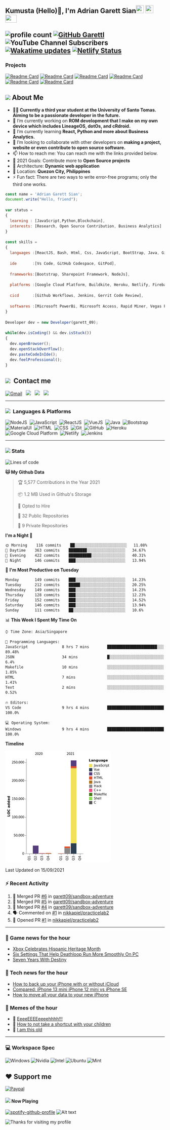 <h2> Kumusta (Hello)🙏, I'm Adrian Garett Sian<img src="https://cultofthepartyparrot.com/parrots/hd/githubparrot.gif" width="25" height="25"/>
    <img src="https://cultofthepartyparrot.com/flags/hd/iranparrot.gif" width="25" height="25"/>
    <img src="https://cultofthepartyparrot.com/parrots/asyncparrot.gif" width="36" height="25"/>
 

![profile count](https://komarev.com/ghpvc/?username=garett09&color=red) 
[![GitHub Garettl](https://img.shields.io/github/followers/garett09?label=follow&style=social)](https://github.com/garett09) 
![YouTube Channel Subscribers](https://img.shields.io/youtube/channel/subscribers/UChAoCAh1jVTaMz0Sc61X5Xw?style=social) 
[![Wakatime updates](https://github.com/garett09/garett09/actions/workflows/update-commits.yml/badge.svg?branch=main)](https://github.com/garett09/garett09/actions/workflows/update-commits.yml) 
[![Netlify Status](https://api.netlify.com/api/v1/badges/62999bf4-98d2-4882-a325-da266023bf2b/deploy-status)](https://app.netlify.com/sites/cocky-mccarthy-7a67fb/deploys)
&nbsp;
    
### Projects
[![Readme Card](https://github-readme-stats.vercel.app/api/pin/?username=garett09&repo=tapos-na-ba-ang-covid-ph&show_owner=true)](https://github.com/garett09/tapos-na-ba-ang-covid-ph)
[![Readme Card](https://github-readme-stats.vercel.app/api/pin/?username=garett09&repo=project-COVID&show_owner=true)](https://github.com/garett09/project-COVID)
[![Readme Card](https://github-readme-stats.vercel.app/api/pin/?username=garett09&repo=afk-hotel&show_owner=true)](https://github.com/garett09/afk-hotel)
[![Readme Card](https://github-readme-stats.vercel.app/api/pin/?username=garett09&repo=garett09&show_owner=true)](https://github.com/garett09/garett09)
[![Readme Card](https://github-readme-stats.vercel.app/api/pin/?username=garett09&repo=myhub&show_owner=true)](https://github.com/garett09/myhub)
[![Readme Card](https://github-readme-stats.vercel.app/api/pin/?username=garett09&repo=techfolio&show_owner=true)](https://github.com/garett09/techfolio)


    
## <img src="https://media.giphy.com/media/fTsZNbPQxJWtor2LXE/giphy.gif"  width="30">&nbsp;About Me
-   👩‍💻  **Currently a third year student at the University of Santo Tomas. Aiming to be a passionate developer in the future.**
-   🔭  I’m currently working on  **ROM development that I make on my own device which includes LineageOS, dotOs, and cRdroid.**
-   🌱  I’m currently learning **React, Python and more about Business Analytics.**
-   👯  I’m looking to collaborate with other developers on **making a project, website or even contribute to open source software.**
-   📫  How to reach me: You can reach me with the links provided below. 
-   🥅  2021 Goals: Contribute more to **Open Source projects**
-   👷  Architecture: **Dynamic web application**
-   📍   Location: **Quezon City, Philippines** 
-   ⚡  Fun fact: There are two ways to write error-free programs; only the third one works.

```javascript
const name = 'Adrian Garett Sian';
document.write("Hello, friend");

var status = 
{ 
  learning : [JavaScript,Python,Blockchain],
  interests: [Research, Open Source Contribution, Business Analytics]
}

const skills = 
{
  languages :[ReactJS, Bash, Html, Css, JavaScript, BootStrap, Java, Git, Markdown, VueJS, Material Ui],
  
  ide       :[Vs Code, GitHub Codespace, GitPod],
  
  frameworks:[Bootstrap, Sharepoint Framework, NodeJs],
  
  platforms :[Google Cloud Platform, Buildkite, Heroku, Netlify, Firebase, Cloudflare],
  
  cicd      :[Github Workflows, Jenkins, Gerrit Code Review],

  softwares :[Microsoft PowerBi, Microsoft Access, Rapid Miner, Vegas Pro]
}

Developer dev = new Developer(garett_09);

while(dev.isCoding() && dev.isStuck())  
{
  dev.openBrowser();
  dev.openStackOverFlow();
  dev.pasteCodeInIde();
  dev.feelProfessional();
}
```

## <img src="https://media.giphy.com/media/c5vDr1rkcbcrBwG9SX/giphy.gif" width="30">&nbsp; Contact me

<a href="mailto:adriansian@gmail.com"><img alt="Gmail" src="https://img.shields.io/badge/Gmail-D14836?style=for-the-badge&logo=gmail&logoColor=white" /></a> &nbsp;
<a href="https://instagram.com/adriansian"><img src="https://img.shields.io/badge/@adriansian_-E4405F?style=for-the-badge&logo=instagram&logoColor=white"/></a> &nbsp;
<a href="https://t.me/garett_09"><img src="https://img.shields.io/badge/@garett_09_-2CA5E0?style=for-the-badge&logo=telegram&logoColor=white"/></a> &nbsp;
<a href="https://www.linkedin.com/in/adrian-garett-sian-766775159/"><img src="https://img.shields.io/badge/-Adrian%20Garett%20Sian-blue?style=flat-square&logo=Linkedin&logoColor=white&link=https://www.linkedin.com/in/adrian-garett-sian-766775159/"/></a> &nbsp;

---

###  <img src="https://media.giphy.com/media/WUlplcMpOCEmTGBtBW/giphy.gif" width="30"> &nbsp;Languages & Platforms

![NodeJS](https://img.shields.io/badge/Node.js-43853D?style=for-the-badge&logo=node.js&logoColor=white)&nbsp;
![JavaScript](https://img.shields.io/badge/JavaScript-F7DF1E?style=for-the-badge&logo=javascript&logoColor=black)&nbsp;
![ReactJS](https://img.shields.io/badge/React.js-20232A?style=for-the-badge&logo=react&logoColor=61DAFB)&nbsp;
![VueJS](https://img.shields.io/badge/Vue.js-35495E?style=for-the-badge&logo=vuedotjs&logoColor=4FC08D)&nbsp;
![Java](https://img.shields.io/badge/Java-ED8B00?style=for-the-badge&logo=java&logoColor=white)&nbsp;
![Bootstrap](https://img.shields.io/badge/Bootstrap-563D7C?style=for-the-badge&logo=bootstrap&logoColor=white)&nbsp;
![MaterialUI](https://img.shields.io/badge/Material--UI-0081CB?style=for-the-badge&logo=material-ui&logoColor=white)&nbsp;
![HTML](https://img.shields.io/badge/HTML-E34F26?style=for-the-badge&logo=html5&logoColor=white)&nbsp;
![CSS](https://img.shields.io/badge/CSS-1572B6?style=for-the-badge&logo=css&logoColor=white)&nbsp;
![Git](https://img.shields.io/badge/git-%23F05033.svg?style=for-the-badge&logo=git&logoColor=white)&nbsp;
![GitHub](https://img.shields.io/badge/GitHub-100000?style=for-the-badge&logo=github&logoColor=white)&nbsp;
![Heroku](https://img.shields.io/badge/Heroku-430098?style=for-the-badge&logo=heroku&logoColor=white)&nbsp;
![Google Cloud Platform](https://img.shields.io/badge/Google_Cloud-4285F4?style=for-the-badge&logo=google-cloud&logoColor=white)&nbsp;
![Netlify](https://img.shields.io/badge/Netlify-00C7B7?style=for-the-badge&logo=netlify&logoColor=white)&nbsp;
![Jenkins](https://img.shields.io/badge/Jenkins-D24939?style=for-the-badge&logo=Jenkins&logoColor=white)&nbsp;
    	

---

### <img src="https://media.giphy.com/media/l378c04F2fjeZ7vH2/giphy.gif" width="30">&nbsp;Stats


<!--START_SECTION:waka-->
![Lines of code](https://img.shields.io/badge/From%20Hello%20World%20I%27ve%20Written-300814%20lines%20of%20code-blue)

**🐱 My Github Data** 

> 🏆 5,577 Contributions in the Year 2021
 > 
> 📦 1.2 MB Used in Github's Storage 
 > 
> 💼 Opted to Hire
 > 
> 📜 32 Public Repositories 
 > 
> 🔑 9 Private Repositories  
 > 
**I'm a Night 🦉** 

```text
🌞 Morning    116 commits    ██░░░░░░░░░░░░░░░░░░░░░░░   11.08% 
🌆 Daytime    363 commits    ████████░░░░░░░░░░░░░░░░░   34.67% 
🌃 Evening    422 commits    ██████████░░░░░░░░░░░░░░░   40.31% 
🌙 Night      146 commits    ███░░░░░░░░░░░░░░░░░░░░░░   13.94%

```
📅 **I'm Most Productive on Tuesday** 

```text
Monday       149 commits    ███░░░░░░░░░░░░░░░░░░░░░░   14.23% 
Tuesday      212 commits    █████░░░░░░░░░░░░░░░░░░░░   20.25% 
Wednesday    149 commits    ███░░░░░░░░░░░░░░░░░░░░░░   14.23% 
Thursday     128 commits    ███░░░░░░░░░░░░░░░░░░░░░░   12.23% 
Friday       152 commits    ███░░░░░░░░░░░░░░░░░░░░░░   14.52% 
Saturday     146 commits    ███░░░░░░░░░░░░░░░░░░░░░░   13.94% 
Sunday       111 commits    ██░░░░░░░░░░░░░░░░░░░░░░░   10.6%

```


📊 **This Week I Spent My Time On** 

```text
⌚︎ Time Zone: Asia/Singapore

💬 Programming Languages: 
JavaScript               8 hrs 7 mins        ██████████████████████░░░   89.48% 
JSON                     34 mins             █░░░░░░░░░░░░░░░░░░░░░░░░   6.4% 
Makefile                 10 mins             ░░░░░░░░░░░░░░░░░░░░░░░░░   1.85% 
HTML                     7 mins              ░░░░░░░░░░░░░░░░░░░░░░░░░   1.41% 
Text                     2 mins              ░░░░░░░░░░░░░░░░░░░░░░░░░   0.52%

🔥 Editors: 
VS Code                  9 hrs 4 mins        █████████████████████████   100.0%

💻 Operating System: 
Windows                  9 hrs 4 mins        █████████████████████████   100.0%

```

**Timeline**

![Chart not found](https://raw.githubusercontent.com/garett09/garett09/main/charts/bar_graph.png) 


 Last Updated on 15/09/2021
<!--END_SECTION:waka-->

### :zap: Recent Activity

<!--START_SECTION:activity-->
1. 🎉 Merged PR [#6](https://github.com/garett09/sandbox-adventure/pull/6) in [garett09/sandbox-adventure](https://github.com/garett09/sandbox-adventure)
2. 🎉 Merged PR [#5](https://github.com/garett09/sandbox-adventure/pull/5) in [garett09/sandbox-adventure](https://github.com/garett09/sandbox-adventure)
3. 🎉 Merged PR [#4](https://github.com/garett09/sandbox-adventure/pull/4) in [garett09/sandbox-adventure](https://github.com/garett09/sandbox-adventure)
4. 🗣 Commented on [#1](https://github.com/nikkapiel/practicelab2/issues/1) in [nikkapiel/practicelab2](https://github.com/nikkapiel/practicelab2)
5. 💪 Opened PR [#1](https://github.com/nikkapiel/practicelab2/pull/1) in [nikkapiel/practicelab2](https://github.com/nikkapiel/practicelab2)
<!--END_SECTION:activity-->

---

### 📣 Game news for the hour

<!-- GAME:START -->
 - [Xbox Celebrates Hispanic Heritage Month](https://news.xbox.com/en-us/2021/09/15/xbox-celebrates-hispanic-heritage-month/)
 - [Six Settings That Help Deathloop Run More Smoothly On PC](https://kotaku.com/six-settings-that-help-deathloop-run-more-smoothly-on-p-1847679785)
 - [Seven Years With Destiny](https://kotaku.com/seven-years-with-destiny-1847679379)<!-- GAME:END -->

### 📣 Tech news for the hour

<!-- TECH:START -->
 - [How to back up your iPhone with or without iCloud](https://www.theverge.com/22673693/iphone-apple-backup-ios-icloud)
 - [Compared: iPhone 13 mini iPhone 12 mini vs iPhone SE](https://appleinsider.com/articles/21/09/15/compared-iphone-13-mini-iphone-12-mini-vs-iphone-se?utm_medium=rss)
 - [How to move all your data to your new iPhone](https://www.theverge.com/22671906/iphone-data-transfer-ios-icloud-upgrade)<!-- TECH:END -->

### 📣 Memes of the hour

<!-- MEMES:START -->
 - 🚖 [EeeeEEEEeeeehhhh!!!](http://9gag.com/gag/anQ6xQn)
 - 🚯 [How to not take a shortcut with your children](http://9gag.com/gag/azMnKnN)
 - 🚯 [I am this old](http://9gag.com/gag/aGpXMn5)<!-- MEMES:END -->

--- 



### 💻 Workspace Spec

![Windows](https://img.shields.io/badge/Windows-11-0078D6?style=for-the-badge&logo=windows&logoColor=white)
![Nvidia](https://img.shields.io/badge/NVIDIA-RTX3070-76B900?style=for-the-badge&logo=nvidia&logoColor=white)
![Intel](https://img.shields.io/badge/Intel-Core_i7_10th-0071C5?style=for-the-badge&logo=intel&logoColor=white)
![Ubuntu](https://img.shields.io/badge/Ubuntu-E95420?style=for-the-badge&logo=ubuntu&logoColor=white)
![Mint](https://img.shields.io/badge/Linux_Mint-87CF3E?style=for-the-badge&logo=linux-mint&logoColor=white)


## ❤ Support me
[![Paypal](https://img.shields.io/badge/PayPal-garett_09?style=for-the-badge&logo=paypal&logoColor=white)](https://paypal.me/garett_09)


#### <img src="https://media.giphy.com/media/vybWlRniCXzZC/giphy.gif" width="30">&nbsp;Now Playing 

 [![spotify-github-profile](https://spotify-github-profile.vercel.app/api/view?uid=garett_09&cover_image=true&theme=default)](https://spotify-github-profile.vercel.app/api/view?uid=garett_09&redirect=true)
![Alt text](https://spotify-recently-played-readme.vercel.app/api?user=garett_09&width=510)

<img height="120" alt="Thanks for visiting my profile" width="100%" src="https://github.com/dibyendu415/dibyendu415/blob/master/marquee.svg" />
